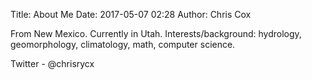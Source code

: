 Title: About Me
Date: 2017-05-07 02:28
Author: Chris Cox

From New Mexico. Currently in Utah.
Interests/background: hydrology, geomorphology, climatology, math, computer science.

Twitter - @chrisrycx